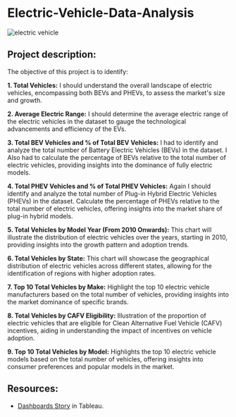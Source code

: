 # Electric-Vehicle-Data-Analysis
![electric vehicle](https://github.com/user-attachments/assets/ea7fe56a-cabf-45e3-91d6-14534c1e3f52)

## Project description:

The objective of this project is to identify:

**1. Total Vehicles:** I should understand the overall landscape of electric vehicles, encompassing both BEVs and PHEVs, to assess the market's size and growth.

**2. Average Electric Range:** I should determine the average electric range of the electric vehicles in the dataset to gauge the technological advancements and efficiency of the EVs.

**3. Total BEV Vehicles and % of Total BEV Vehicles:** I had to identify and analyze the total number of Battery Electric Vehicles (BEVs) in the dataset. I Also had to calculate the percentage of BEVs relative to the total number of electric vehicles, providing insights into the dominance of fully electric models.

**4. Total PHEV Vehicles and % of Total PHEV Vehicles:** Again I should identify and analyze the total number of Plug-in Hybrid Electric Vehicles (PHEVs) in the dataset. Calculate the percentage of PHEVs relative to the total number of electric vehicles, offering insights into the market share of plug-in hybrid models.

**5. Total Vehicles by Model Year (From 2010 Onwards):** This chart will illustrate the distribution of electric vehicles over the years, starting in 2010, providing insights into the growth pattern and adoption trends.

**6. Total Vehicles by State:** This chart will showcase the geographical distribution of electric vehicles across different states, allowing for the identification of regions with higher adoption rates.

**7. Top 10 Total Vehicles by Make:** Highlight the top 10 electric vehicle manufacturers based on the total number of vehicles, providing insights into the market dominance of specific brands.

**8. Total Vehicles by CAFV Eligibility:** Illustration of the proportion of electric vehicles that are eligible for Clean Alternative Fuel Vehicle (CAFV) incentives, aiding in understanding the impact of incentives on vehicle adoption.

**9. Top 10 Total Vehicles by Model:** Highlights the top 10 electric vehicle models based on the total number of vehicles, offering insights into consumer preferences and popular models in the market.

## Resources: 
* [Dashboards Story](https://public.tableau.com/app/profile/dimitris.koumaditis/viz/Book2_17194077748680/Dashboard1) in Tableau.
